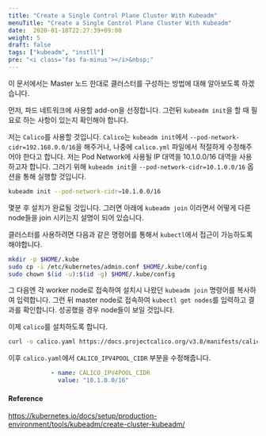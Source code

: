 ```yaml
---
title: "Create a Single Control Plane Cluster With Kubeadm"
menuTitle: "Create a Single Control Plane Cluster With Kubeadm"
date:  2020-01-18T22:27:39+09:00
weight: 5
draft: false
tags: ["kubeadm", "instll"]
pre: "<i class='fas fa-minus'></i>&nbsp;"
---
```


이 문서에서는 Master 노드 한대로 클러스터를 구성하는 방법에 대해 알아보도록 하겠습니다.

먼저, 파드 네트워크에 사용할 add-on을 선정합니다.
그런뒤 `kubeadm init`을 할 때 필요로 하는 사항이 있는지 확인해야 합니다.

저는 `Calico`를 사용할 것입니다.
`Calico`는 `kubeadm init`에서 `--pod-network-cidr=192.168.0.0/16`을 해주거나, 나중에 `calico.yml` 파일에서 적절하게 수정해주어야 한다고 합니다.
저는 Pod Network에 사용될 IP 대역을 10.1.0.0/16 대역을 사용하고자 합니다.
그러기 위해 `kubeadm init`을 `--pod-network-cidr=10.1.0.0/16` 옵션을 통해 실행할 것입니다.

```bash
kubeadm init --pod-network-cidr=10.1.0.0/16
```

몇분 후 설치가 완료될 것입니다.
그러면 아래에 `kubeadm join` 이라면서 어떻게 다른 node들을 join 시키는지 설명이 되어 있습니다.

클러스터를 사용하려면 다음과 같은 명령어를 통해서 `kubectl`에서 접근이 가능하도록 해야합니다.

```bash
mkdir -p $HOME/.kube
sudo cp -i /etc/kubernetes/admin.conf $HOME/.kube/config
sudo chown $(id -u):$(id -g) $HOME/.kube/config
```

그 다음엔 각 worker node로 접속하여 설치시 나왔던 `kubeadm join` 명령어를 복사하여 입력합니다.
그런 뒤 master node로 접속하여 `kubectl get nodes`를 입력하고 결과를 확인합니다.
성공했을 경우 node들이 보일 것입니다.

이제 `calico`를 설치하도록 합니다.

```bash
curl -o calico.yaml https://docs.projectcalico.org/v3.8/manifests/calico.yaml
```

이후 `calico.yaml`에서 `CALICO_IPV4POOL_CIDR` 부분을 수정해줍니다.

```yaml
            - name: CALICO_IPV4POOL_CIDR
              value: "10.1.0.0/16"
```

#### Reference
https://kubernetes.io/docs/setup/production-environment/tools/kubeadm/create-cluster-kubeadm/  